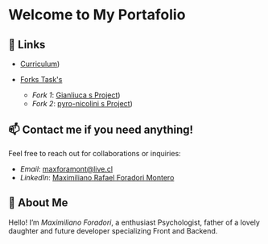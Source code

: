 # Welcome to My Portafolio

## 🔗 Links
- [Curriculum](https://github.com/Bladesnecro/Curr-culum)) 
- [Forks Task's](#)

   - *Fork 1*: [Gianliuca s Project](https://github.com/Bladesnecro/Curriculum-de-Gianluca))
   - *Fork 2*: [pyro-nicolini s Project](https://github.com/pyro-nicolini/curriculum))

## 📫 Contact me if you need anything!
Feel free to reach out for collaborations or inquiries:

- *Email*: [maxforamont@live.cl](maxforamont@live.cl)
- *LinkedIn*: [Maximiliano Rafael Foradori Montero]([https://www.linkedin.com/in/gianluca-foradori-404446145/](https://www.linkedin.com/in/maxforamont/)) 

## 🌟 About Me
Hello! I’m *Maximiliano Foradori*, a enthusiast Psychologist, father of a lovely daughter and future developer specializing Front and Backend.
